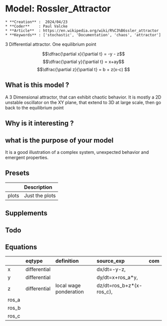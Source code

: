 # Model: Rossler_Attractor


    * **Creation** :  2024/04/23
    * **Coder**    : Paul Valcke
    * **Article**  : https://en.wikipedia.org/wiki/R%C3%B6ssler_attractor
    * **Keywords** : ['stochastic', 'Documentation', 'chaos', 'attractor']
    

3 Differential attractor. One equilibrium point

$$\dfrac{\partial x}{\partial t} = -y - z$$
$$\dfrac{\partial y}{\partial t} = x+ay$$
$$\dfrac{\partial z}{\partial t} = b + z(x-c) $$


## What is this model ?

A 3 Dimensional attractor, that can exhibit chaotic behavior. 
It is mostly a 2D unstable oscillator on the XY plane, that extend to 3D at large scale, then go back to the equilibrium point

## Why is it interesting ?

## what is the purpose of your model

It is a good illustration of a complex system, unexpected behavior and emergent properties.


## Presets
|       | Description    |
|:------|:---------------|
| plots | Just the plots |
## Supplements

## Todo

## Equations
|       | eqtype       | definition             | source_exp               | com   |
|:------|:-------------|:-----------------------|:-------------------------|:------|
| x     | differential |                        | dx/dt=-y-z,              |       |
| y     | differential |                        | dy/dt=x+ros_a*y,         |       |
| z     | differential | local wage ponderation | dz/dt=ros_b+z*(x-ros_c), |       |
| ros_a |              |                        |                          |       |
| ros_b |              |                        |                          |       |
| ros_c |              |                        |                          |       |